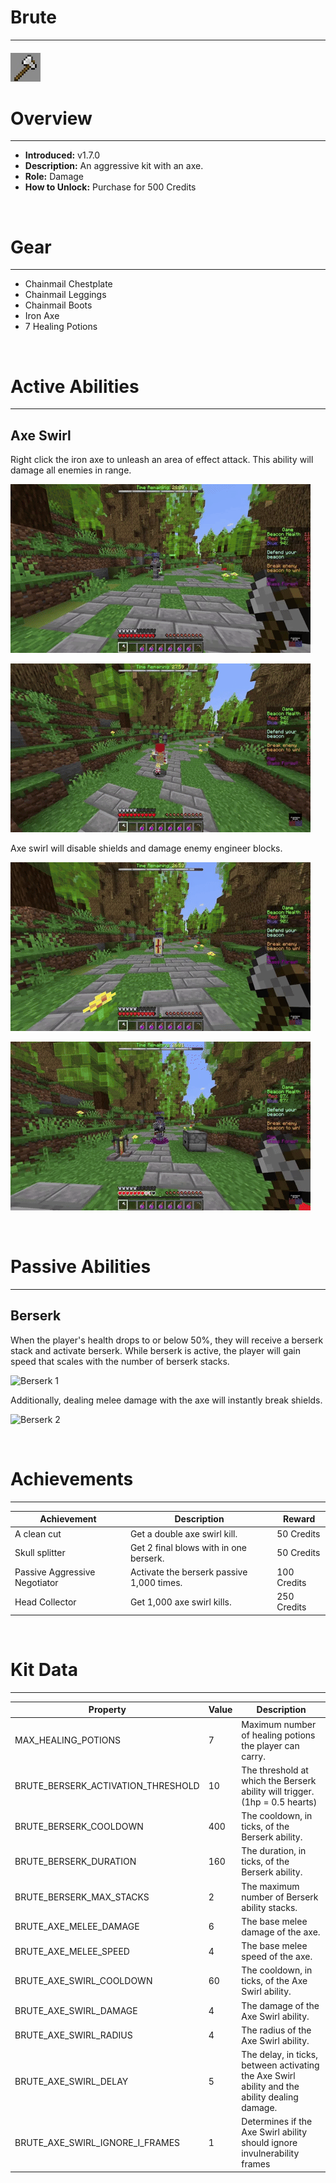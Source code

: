 
# Brute

***

#### ![brute-icon](../assets/kits/brute/brute-icon.jpg)

# Overview
***
- **Introduced:** v1.7.0
- **Description:** An aggressive kit with an axe.
- **Role:** Damage
- **How to Unlock:** Purchase for 500 Credits

<br />  

# Gear
***
- Chainmail Chestplate
- Chainmail Leggings
- Chainmail Boots
- Iron Axe
- 7 Healing Potions


<br />  

# Active Abilities
***
## Axe Swirl
Right click the iron axe to unleash an area of effect attack. This ability will damage all enemies in range. 

![Axe Swirl 1](../assets/kits/brute/Brute%20-%20Axe%20Swirl%201.gif)

![Axe Swirl 2](../assets/kits/brute/Brute%20-%20Axe%20Swirl%202.gif)

Axe swirl will disable shields and damage enemy engineer blocks.

![Axe Swirl 3](../assets/kits/brute/Brute%20-%20Axe%20Swirl%20Break%20Shields.gif)

![Axe Swirl 4](../assets/kits/brute/Brute%20-%20Axe%20Swirl%20Break%20Engineer%20Blocks.gif)

<br /> 

# Passive Abilities
***
## Berserk
When the player's health drops to or below 50%, they will receive a berserk stack and activate berserk. While berserk is active, the player will gain speed that scales with the number of berserk stacks.

![Berserk 1](../assets/kits/brute/Brute%20-%20Berserk%20Speed.gif)

Additionally, dealing melee damage with the axe will instantly break shields.

![Berserk 2](../assets/kits/brute/Brute%20-%20Berserk%20Break%20Shield.gif)

<br />  

# Achievements
***

| Achievement | Description | Reward |
| ----------- | ----------- | ------ |
| A clean cut | Get a double axe swirl kill. | 50 Credits |
| Skull splitter | Get 2 final blows with in one berserk. | 50 Credits |
| Passive Aggressive Negotiator | Activate the berserk passive 1,000 times. | 100 Credits|
| Head Collector | Get 1,000 axe swirl kills. | 250 Credits |

<br />  

# Kit Data
***

| Property | Value | Description |
|----------|-------|-------------|
| MAX_HEALING_POTIONS | 7  | Maximum number of healing potions the player can carry. |
| BRUTE_BERSERK_ACTIVATION_THRESHOLD | 10 | The threshold at which the Berserk ability will trigger. (1hp = 0.5 hearts) |
| BRUTE_BERSERK_COOLDOWN | 400 | The cooldown, in ticks, of the Berserk ability. |
| BRUTE_BERSERK_DURATION | 160 | The duration, in ticks, of the Berserk ability. |
| BRUTE_BERSERK_MAX_STACKS | 2 | The maximum number of Berserk ability stacks. |
| BRUTE_AXE_MELEE_DAMAGE | 6 | The base melee damage of the axe. |
| BRUTE_AXE_MELEE_SPEED | 4 | The base melee speed of the axe. |
| BRUTE_AXE_SWIRL_COOLDOWN | 60 | The cooldown, in ticks, of the Axe Swirl ability. |
| BRUTE_AXE_SWIRL_DAMAGE | 4 | The damage of the Axe Swirl ability. |
| BRUTE_AXE_SWIRL_RADIUS | 4 | The radius of the Axe Swirl ability. |
| BRUTE_AXE_SWIRL_DELAY | 5 | The delay, in ticks, between activating the Axe Swirl ability and the ability dealing damage. |
| BRUTE_AXE_SWIRL_IGNORE_I_FRAMES | 1 | Determines if the Axe Swirl ability should ignore invulnerability frames |
